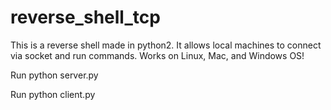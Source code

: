 # reverse_shell_tcp
This is a reverse shell made in python2. It allows local machines to connect via socket and run commands. Works on Linux, Mac, and Windows OS! 

Run python server.py

Run python client.py

